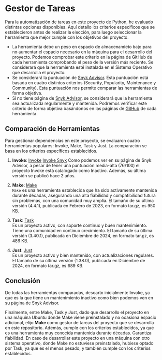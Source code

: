 # Gestor de Tareas

Para la automatización de tareas en este proyecto de Python, he evaluado distintas opciones disponibles.  Aquí detallo los criterios específicos que se establecieron antes de realizar la elección, para luego seleccionar la herramienta que mejor cumple con los objetivos del proyecto.  

- La herramienta debe un peso en espacio de almacenamieto bajo para no aumentar el espacio necesario en la máquina para el desarrollo del proyecto. Podemos comprobar este criterio en la página de GitHub de cada herramienta comprobando el peso de la versión más reciente. Se considerará que la herramienta esté instalada en el Sistema Operativo que desarrolla el proyecto.   
- Se considerará la puntuación de [Snyk Advisor](https://snyk.io/advisor/). Esta puntuación está basada en cuatro distintos criterios (Security, Popularity, Maintenance y Community). Esta puntuación nos permite comparar las herramientas de forma objetiva. 
- Si no tiene página de [Snyk Advisor](https://snyk.io/advisor/), se considerará que la herramienta sea actualizada regularmente y mantenida. Podremos verificar este criterio de forma objetiva basándonos en las páginas de [GitHub](https://github.com/) de cada herramienta.  

## Comparación de Herramientas

Para gestionar dependencias en este proyecto, se evaluaron cuatro herramientas populares: Invoke, Make, Task y Just. La comparación se basa en los criterios específicos establecidos.  

1. **Invoke**: 
   [Invoke](https://github.com/pyinvoke/invoke) 
   [Invoke Snyk](https://snyk.io/advisor/python/invoke) 
   Como podemos ver en su página de Snyk Advisor, a pesar de tener una puntuación media-alta (76/100) el proyecto Invoke está catalogado como Inactivo. Además, su última versión se publicó hace 2 años. 

2. **Make**: 
   [Make](https://github.com/mirror/make)  
   `Make` es una herramienta establecida que ha sido activamente mantenida durante décadas, asegurando una alta fiabilidad y compatibilidad futura sin problemas, con una comunidad muy amplia. El tamaño de su última versión (4.4.1), publicada en Febrero de 2023, en formato tar.gz, es 950 KB. 

3. **Task**: 
   [Task](https://github.com/go-task/task)    
   Es un proyecto activo, con soporte continuo y buen mantenimiento. Tiene una comunidad en continuo crecimiento. El tamaño de su última versión (3.40.1), publicada en Diciembre de 2024, en formato tar.gz, es 486 KB. 

4. **Just**: 
   [Just](https://github.com/casey/just)   
   Es un proyecto activo y bien mantenido, con actualizaciones regulares. El tamaño de su última versión (1.38.0), publicada en Diciembre de 2024, en formato tar.gz, es 689 KB. 
   
## Conclusión

De todas las herramientas comparadas, descarto inicialmente Invoke, ya que es la que tiene un mantenimiento inactivo como bien podemos ven en su página de Snyk Advisor. 

Finalmente, entre Make, Task y Just, dado que desarrollo el proyecto en una máquina Ubuntu donde Make viene preinstalado y no ocasiona espacio adicional, elijo **Make** como gestor de tareas del proyecto que se desarrolla en este repositorio. Además, cumple con los criterios establecidos, ya que es una herramienta muy conocida mantenida durante décadas. Garantiza fiabilidad. En caso de desarrollar este proyecto en una máquina con otro sistema operativo, donde Make no estuviese preinstalado, hubiese optado por Task, ya que es el menos pesado, y también cumple con los criterios establecidos.  
